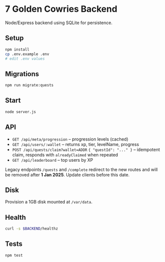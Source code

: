 # 7 Golden Cowries Backend

Node/Express backend using SQLite for persistence.

## Setup

```bash
npm install
cp .env.example .env
# edit .env values
```

## Migrations

```bash
npm run migrate:quests
```

## Start

```bash
node server.js
```

## API

- `GET /api/meta/progression` – progression levels (cached)
- `GET /api/users/:wallet` – returns xp, tier, levelName, progress
- `POST /api/quests/claim?wallet=ADDR` `{ "questId": "..." }` – idempotent claim, responds with `alreadyClaimed` when repeated
- `GET /api/leaderboard` – top users by XP

Legacy endpoints `/quests` and `/complete` redirect to the new routes and will be removed after **1 Jan 2025**. Update clients before this date.

## Disk

Provision a 1GB disk mounted at `/var/data`.

## Health

```bash
curl -s $BACKEND/healthz
```

## Tests

```bash
npm test
```

